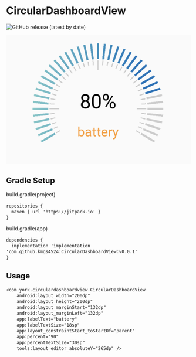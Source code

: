 # CircularDashboardView
![GitHub release (latest by date)](https://img.shields.io/github/v/release/kmgs4524/CircularDashboardView)


![demo_image](https://github.com/kmgs4524/CircularDashboardView/blob/master/demo_image.png)

## Gradle Setup
build.gradle(project)
```
repositories {
  maven { url 'https://jitpack.io' }
}
```
build.gradle(app)
```
dependencies {
  implementation 'implementation 'com.github.kmgs4524:CircularDashboardView:v0.0.1'
}
```
## Usage
```
<com.york.circulardashboardview.CircularDashboardView
    android:layout_width="200dp"
    android:layout_height="200dp"
    android:layout_marginStart="132dp"
    android:layout_marginLeft="132dp"
    app:labelText="battery"
    app:labelTextSize="18sp"
    app:layout_constraintStart_toStartOf="parent"
    app:percent="90"
    app:percentTextSize="30sp"
    tools:layout_editor_absoluteY="265dp" />
```
